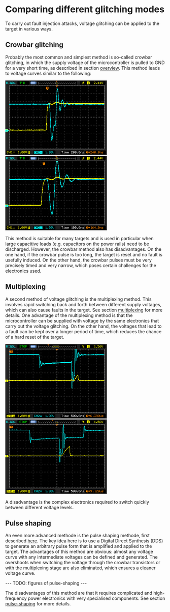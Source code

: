 # Comparing different glitching modes

To carry out fault injection attacks, voltage glitching can be applied to the target in various ways.

## Crowbar glitching

Probably the most common and simplest method is so-called crowbar glitching, in which the supply voltage of the microcontroller is pulled to GND for a very short time, as described in section [overview](overview.md).
This method leads to voltage curves similar to the following:

![](images/multiplexing/crowbar_100ns.bmp)
![](images/multiplexing/crowbar_50ns.bmp)

This method is suitable for many targets and is used in particular when large capacitive loads (e.g. capacitors on the power rails) need to be discharged.
However, the crowbar method also has disadvantages. On the one hand, if the crowbar pulse is too long, the target is reset and no fault is usefully induced.
On the other hand, the crowbar pulses must be very precisely timed and very narrow, which poses certain challenges for the electronics used.

## Multiplexing

A second method of voltage glitching is the multiplexing method. This involves rapid switching back and forth between different supply voltages, which can also cause faults in the target. See section [multiplexing](multiplexing.md) for more details.
One advantage of the multiplexing method is that the microcontroller can be supplied with voltage by the same electronics that carry out the voltage glitching. On the other hand, the voltages that lead to a fault can be kept over a longer period of time, which reduces the chance of a hard reset of the target.

![](images/multiplexing-t1_2000ns-v1_1.8V-t2_variable-v2_GND.bmp)
![](images/multiplexing-t1_variable-v1_1.8V-t2_variable-v2_GND-t3_variable-v3_1.8V.bmp)

A disadvantage is the complex electronics required to switch quickly between different voltage levels.

## Pulse shaping
An even more advanced methode is the pulse shaping methode, first described [here](https://doi.org/10.13154/tches.v2019.i2.199-224).
The key idea here is to use a Digital Direct Synthesis (DDS) to generate an arbitrary pulse form that is amplified and applied to the target.
The advantages of this method are obvious: almost any voltage curve with any intermediate voltages can be defined and generated. The overshoots when switching the voltage through the crowbar transistors or with the multiplexing stage are also eliminated, which ensures a cleaner voltage curve.

--- TODO: figures of pulse-shaping ---

The disadvantages of this method are that it requires complicated and high-frequency power electronics with very specialised components. See section [pulse-shaping](pulse_shaping.md) for more details.

